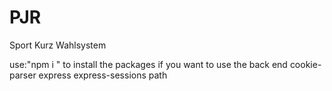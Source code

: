 # PJR
Sport Kurz Wahlsystem


use:"npm i " to install the packages if you want to use the back end 
    cookie-parser
    express
    express-sessions
    path
